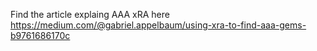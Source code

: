 Find the article explaing AAA xRA here https://medium.com/@gabriel.appelbaum/using-xra-to-find-aaa-gems-b9761686170c

